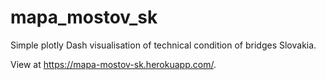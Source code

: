 # mapa_mostov_sk
Simple plotly Dash visualisation of technical condition of bridges Slovakia.

View at https://mapa-mostov-sk.herokuapp.com/.
